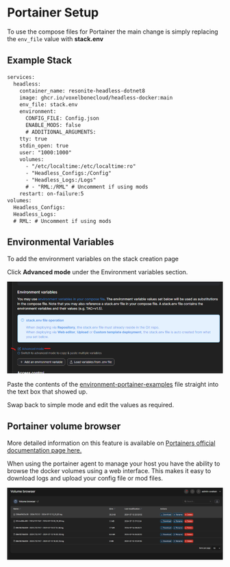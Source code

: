 


# Portainer Setup

To use the compose files for Portainer the main change is simply replacing the `env_file` value with **stack.env**

## Example Stack


```
services:
  headless:
    container_name: resonite-headless-dotnet8
    image: ghcr.io/voxelbonecloud/headless-docker:main 
    env_file: stack.env
    environment:
      CONFIG_FILE: Config.json
      ENABLE_MODS: false
      # ADDITIONAL_ARGUMENTS:
    tty: true
    stdin_open: true
    user: "1000:1000"
    volumes:
      - "/etc/localtime:/etc/localtime:ro"
      - "Headless_Configs:/Config"
      - "Headless_Logs:/Logs"
      # - "RML:/RML" # Uncomment if using mods
    restart: on-failure:5
volumes:
  Headless_Configs:
  Headless_Logs:
  # RML: # Uncomment if using mods
```


## Environmental Variables

To add the environment variables on the stack creation page

Click **Advanced mode** under the Environment variables section.

![portaineradvancemode](images/portainer-env.png)

Paste the contents of the [environment-portainer-examples](environment-portainer-examples) file straight into the text box that showed up. 

Swap back to simple mode and edit the values as required. 

## Portainer volume browser

More detailed information on this feature is available on [Portainers official documentation page here.](https://docs.portainer.io/user/docker/volumes/browse)

When using the portainer agent to manage your host you have the ability to browse the docker volumes using a web interface. This makes it easy to download logs and upload your config file or mod files. 

![Example image of log file volume](images/portainer-log-volume.png)
